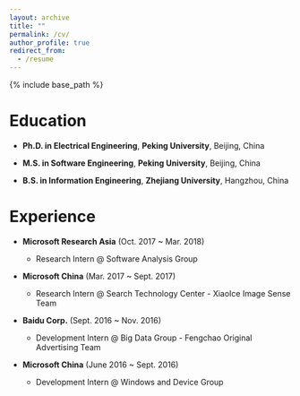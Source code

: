 ```yaml
---
layout: archive
title: ""
permalink: /cv/
author_profile: true
redirect_from:
  - /resume
---
```


{% include base_path %}

Education
======
* <b>Ph.D. in Electrical Engineering</b>, <b>Peking University</b>, Beijing, China

* <b>M.S. in Software Engineering</b>, <b>Peking University</b>, Beijing, China

* <b>B.S. in Information Engineering</b>, <b>Zhejiang University</b>, Hangzhou, China

Experience
======
* <b>Microsoft Research Asia</b> (Oct. 2017 ~ Mar. 2018)
  * Research Intern @ Software Analysis Group

* <b>Microsoft China</b> (Mar. 2017 ~ Sept. 2017)
  * Research Intern @ Search Technology Center - XiaoIce Image Sense Team

* <b>Baidu Corp.</b> (Sept. 2016 ~ Nov. 2016)
  * Development Intern @ Big Data Group - Fengchao Original Advertising Team

* <b>Microsoft China</b> (June 2016 ~ Sept. 2016)
  * Development Intern @ Windows and Device Group
